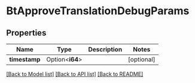 # BtApproveTranslationDebugParams

## Properties

Name | Type | Description | Notes
------------ | ------------- | ------------- | -------------
**timestamp** | Option<**i64**> |  | [optional]

[[Back to Model list]](../README.md#documentation-for-models) [[Back to API list]](../README.md#documentation-for-api-endpoints) [[Back to README]](../README.md)


